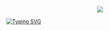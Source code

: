 <h3 align="center">
  
  <p align="center"><img src="https://img.shields.io/badge/WLCM%20TO -ARYAN GOATBOT-green?colorA=%23ff0000&colorB=%23017e40&style=flat-square">  
  
</h3>

[![Typing SVG](https://readme-typing-svg.herokuapp.com?font=Neuton&size=25&color=30FF40&background=000000&center=true&vCenter=true&width=360&height=60&lines=Respect+নিউ.নিউ.CMDS+পেতে.আমাকে.ফলো.করে.রাখেন.+🥀;ARYAN+ROBOT+🤙+🥰)](https://git.io/typing-svg)
